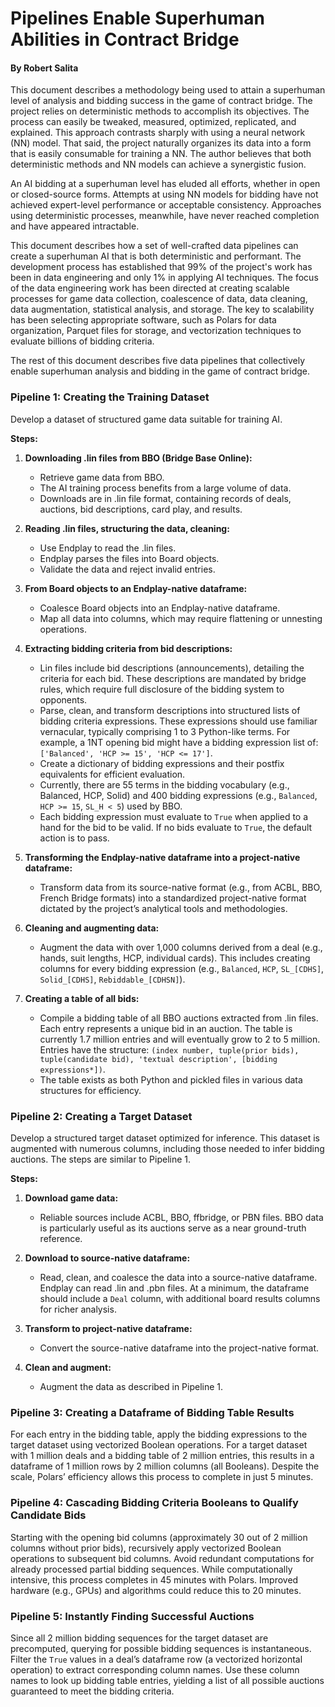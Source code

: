 # Pipelines Enable Superhuman Abilities in Contract Bridge
#### By Robert Salita

This document describes a methodology being used to attain a superhuman level of analysis and bidding success in the game of contract bridge. The project relies on deterministic methods to accomplish its objectives. The process can easily be tweaked, measured, optimized, replicated, and explained. This approach contrasts sharply with using a neural network (NN) model. That said, the project naturally organizes its data into a form that is easily consumable for training a NN. The author believes that both deterministic methods and NN models can achieve a synergistic fusion.

An AI bidding at a superhuman level has eluded all efforts, whether in open or closed-source forms. Attempts at using NN models for bidding have not achieved expert-level performance or acceptable consistency. Approaches using deterministic processes, meanwhile, have never reached completion and have appeared intractable.

This document describes how a set of well-crafted data pipelines can create a superhuman AI that is both deterministic and performant. The development process has established that 99% of the project's work has been in data engineering and only 1% in applying AI techniques. The focus of the data engineering work has been directed at creating scalable processes for game data collection, coalescence of data, data cleaning, data augmentation, statistical analysis, and storage. The key to scalability has been selecting appropriate software, such as Polars for data organization, Parquet files for storage, and vectorization techniques to evaluate billions of bidding criteria.

The rest of this document describes five data pipelines that collectively enable superhuman analysis and bidding in the game of contract bridge.

### **Pipeline 1: Creating the Training Dataset**

Develop a dataset of structured game data suitable for training AI.

**Steps:**

1. **Downloading .lin files from BBO (Bridge Base Online):**
   - Retrieve game data from BBO.
   - The AI training process benefits from a large volume of data.
   - Downloads are in .lin file format, containing records of deals, auctions, bid descriptions, card play, and results.

2. **Reading .lin files, structuring the data, cleaning:**
   - Use Endplay to read the .lin files.
   - Endplay parses the files into Board objects.
   - Validate the data and reject invalid entries.

3. **From Board objects to an Endplay-native dataframe:**
   - Coalesce Board objects into an Endplay-native dataframe.
   - Map all data into columns, which may require flattening or unnesting operations.

4. **Extracting bidding criteria from bid descriptions:**
   - Lin files include bid descriptions (announcements), detailing the criteria for each bid. These descriptions are mandated by bridge rules, which require full disclosure of the bidding system to opponents.
   - Parse, clean, and transform descriptions into structured lists of bidding criteria expressions. These expressions should use familiar vernacular, typically comprising 1 to 3 Python-like terms. For example, a 1NT opening bid might have a bidding expression list of: `['Balanced', 'HCP >= 15', 'HCP <= 17']`.
   - Create a dictionary of bidding expressions and their postfix equivalents for efficient evaluation.
   - Currently, there are 55 terms in the bidding vocabulary (e.g., Balanced, HCP, Solid) and 400 bidding expressions (e.g., `Balanced`, `HCP >= 15`, `SL_H < 5`) used by BBO.
   - Each bidding expression must evaluate to `True` when applied to a hand for the bid to be valid. If no bids evaluate to `True`, the default action is to pass.

5. **Transforming the Endplay-native dataframe into a project-native dataframe:**
   - Transform data from its source-native format (e.g., from ACBL, BBO, French Bridge formats) into a standardized project-native format dictated by the project’s analytical tools and methodologies.

6. **Cleaning and augmenting data:**
   - Augment the data with over 1,000 columns derived from a deal (e.g., hands, suit lengths, HCP, individual cards). This includes creating columns for every bidding expression (e.g., `Balanced`, `HCP`, `SL_[CDHS]`, `Solid_[CDHS]`, `Rebiddable_[CDHSN]`).

7. **Creating a table of all bids:**
   - Compile a bidding table of all BBO auctions extracted from .lin files. Each entry represents a unique bid in an auction. The table is currently 1.7 million entries and will eventually grow to 2 to 5 million. Entries have the structure: `(index number, tuple(prior bids), tuple(candidate bid), 'textual description', [bidding expressions*])`.
   - The table exists as both Python and pickled files in various data structures for efficiency.

### **Pipeline 2: Creating a Target Dataset**

Develop a structured target dataset optimized for inference. This dataset is augmented with numerous columns, including those needed to infer bidding auctions. The steps are similar to Pipeline 1.

**Steps:**

1. **Download game data:**
   - Reliable sources include ACBL, BBO, ffbridge, or PBN files. BBO data is particularly useful as its auctions serve as a near ground-truth reference.

2. **Download to source-native dataframe:**
   - Read, clean, and coalesce the data into a source-native dataframe. Endplay can read .lin and .pbn files. At a minimum, the dataframe should include a `Deal` column, with additional board results columns for richer analysis.

3. **Transform to project-native dataframe:**
   - Convert the source-native dataframe into the project-native format.

4. **Clean and augment:**
   - Augment the data as described in Pipeline 1.

### **Pipeline 3: Creating a Dataframe of Bidding Table Results**

For each entry in the bidding table, apply the bidding expressions to the target dataset using vectorized Boolean operations. For a target dataset with 1 million deals and a bidding table of 2 million entries, this results in a dataframe of 1 million rows by 2 million columns (all Booleans). Despite the scale, Polars’ efficiency allows this process to complete in just 5 minutes.

### **Pipeline 4: Cascading Bidding Criteria Booleans to Qualify Candidate Bids**

Starting with the opening bid columns (approximately 30 out of 2 million columns without prior bids), recursively apply vectorized Boolean operations to subsequent bid columns. Avoid redundant computations for already processed partial bidding sequences. While computationally intensive, this process completes in 45 minutes with Polars. Improved hardware (e.g., GPUs) and algorithms could reduce this to 20 minutes.

### **Pipeline 5: Instantly Finding Successful Auctions**

Since all 2 million bidding sequences for the target dataset are precomputed, querying for possible bidding sequences is instantaneous. Filter the `True` values in a deal’s dataframe row (a vectorized horizontal operation) to extract corresponding column names. Use these column names to look up bidding table entries, yielding a list of all possible auctions guaranteed to meet the bidding criteria.

